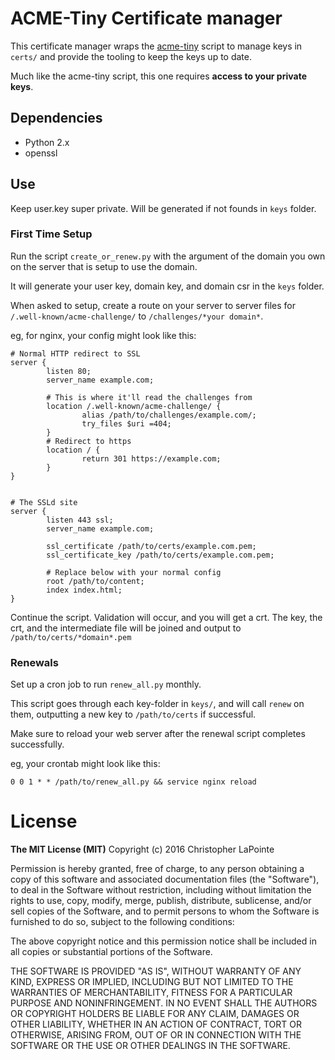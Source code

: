 
# ACME-Tiny Certificate manager

This certificate manager wraps the [acme-tiny](https://github.com/diafygi/acme-tiny/) script to manage keys in `certs/` and provide
the tooling to keep the keys up to date.

Much like the acme-tiny script, this one requires **access to your private keys**.


## Dependencies

* Python 2.x
* openssl

## Use

Keep user.key super private.  Will be generated if not founds in `keys` folder.

### First Time Setup

Run the script `create_or_renew.py` with the argument of the domain you
own on the server that is setup to use the domain.

It will generate your user key, domain key, and domain csr in the `keys` folder.

When asked to setup, create a route on your server to server files for `/.well-known/acme-challenge/` to
`/challenges/*your domain*`.

eg, for nginx, your config might look like this:
```
# Normal HTTP redirect to SSL
server {
        listen 80;
        server_name example.com;

        # This is where it'll read the challenges from
        location /.well-known/acme-challenge/ {
                alias /path/to/challenges/example.com/;
                try_files $uri =404;
        }
        # Redirect to https
        location / {
                return 301 https://example.com;
        }
}


# The SSLd site
server {
        listen 443 ssl;
        server_name example.com;

        ssl_certificate /path/to/certs/example.com.pem;
        ssl_certificate_key /path/to/certs/example.com.pem;

        # Replace below with your normal config
        root /path/to/content;
        index index.html;
}
```

Continue the script.  Validation will occur, and you will get a crt.  The key, the crt, and the intermediate file
will be joined and output to `/path/to/certs/*domain*.pem`

### Renewals

Set up a cron job to run `renew_all.py` monthly.

This script goes through each key-folder in `keys/`, and will call `renew` on them, outputting a new
key to `/path/to/certs` if successful.

Make sure to reload your web server after the renewal script completes successfully.

eg, your crontab might look like this:
```
0 0 1 * * /path/to/renew_all.py && service nginx reload
```

# License

**The MIT License (MIT)**
Copyright (c) 2016 Christopher LaPointe

Permission is hereby granted, free of charge, to any person obtaining a copy of this software and associated documentation files (the "Software"), to deal in the Software without restriction, including without limitation the rights to use, copy, modify, merge, publish, distribute, sublicense, and/or sell copies of the Software, and to permit persons to whom the Software is furnished to do so, subject to the following conditions:

The above copyright notice and this permission notice shall be included in all copies or substantial portions of the Software.

THE SOFTWARE IS PROVIDED "AS IS", WITHOUT WARRANTY OF ANY KIND, EXPRESS OR IMPLIED, INCLUDING BUT NOT LIMITED TO THE WARRANTIES OF MERCHANTABILITY, FITNESS FOR A PARTICULAR PURPOSE AND NONINFRINGEMENT. IN NO EVENT SHALL THE AUTHORS OR COPYRIGHT HOLDERS BE LIABLE FOR ANY CLAIM, DAMAGES OR OTHER LIABILITY, WHETHER IN AN ACTION OF CONTRACT, TORT OR OTHERWISE, ARISING FROM, OUT OF OR IN CONNECTION WITH THE SOFTWARE OR THE USE OR OTHER DEALINGS IN THE SOFTWARE.
